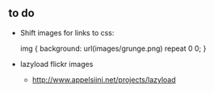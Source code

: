 to do
-----

* Shift images for links to css:

  img {
    background: url(images/grunge.png) repeat 0 0;
  }

* lazyload flickr images
  - http://www.appelsiini.net/projects/lazyload
